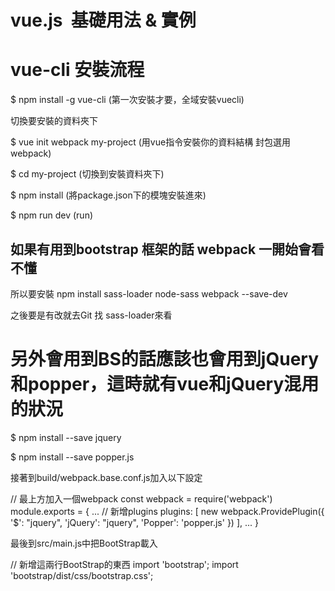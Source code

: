 # vue.js  基礎用法 & 實例

# vue-cli 安裝流程

$ npm install -g vue-cli  (第一次安裝才要，全域安裝vuecli)

切換要安裝的資料夾下 

$ vue init webpack my-project (用vue指令安裝你的資料結構 封包選用webpack)

$ cd my-project (切換到安裝資料夾下)

$ npm install  (將package.json下的模塊安裝進來)

$ npm run dev  (run)

## 如果有用到bootstrap 框架的話 webpack 一開始會看不懂

   所以要安裝 npm install sass-loader node-sass webpack --save-dev

   之後要是有改就去Git 找 sass-loader來看
   
# 另外會用到BS的話應該也會用到jQuery和popper，這時就有vue和jQuery混用的狀況
   
$ npm install --save jquery

$ npm install --save popper.js

接著到build/webpack.base.conf.js加入以下設定

// 最上方加入一個webpack
const webpack = require('webpack')
module.exports = {
  ...
  // 新增plugins
  plugins: [
    new webpack.ProvidePlugin({
        '$': "jquery",
        'jQuery': "jquery",
        'Popper': 'popper.js'
    })
  ],
	...
}

最後到src/main.js中把BootStrap載入

// 新增這兩行BootStrap的東西
import 'bootstrap';
import 'bootstrap/dist/css/bootstrap.css';
